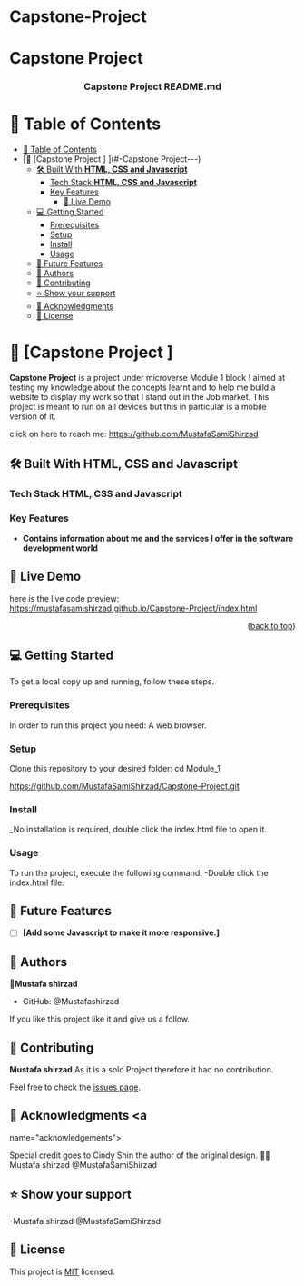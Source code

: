 # Capstone-Project

# Capstone Project
<a name="readme-top"></a>


<div align="center">
  

  <h3><b>Capstone Project README.md</b></h3>

</div>

# 📗 Table of Contents

- [📗 Table of Contents](#-table-of-contents)
- [📖 \[Capstone Project \] ](#-Capstone Project---)
  - [🛠 Built With **HTML, CSS and Javascript**](#-built-with-html-and-css)
    - [Tech Stack **HTML,  CSS and Javascript**](#tech-stack-html-and-css)
    - [Key Features ](#key-features-)
      - [🚀 Live Demo](#live-demo)
  - [💻 Getting Started ](#-getting-started-)
    - [Prerequisites](#prerequisites)
    - [Setup](#setup)
    - [Install](#install)
    - [Usage](#usage)
  - [🔭 Future Features ](#-future-features-)
  - [👥 Authors ](#-authors-)
  - [🤝 Contributing](#contributing)
  - [⭐️ Show your support](#support)
  - [🙏 Acknowledgments ](#-acknowledgments-)
  - [📝 License ](#-license-)


# 📖 [Capstone Project ] <a name="about-project"></a>
**Capstone Project** is a project under microverse Module 1 block ! aimed at testing my knowledge about the concepts learnt and to help me build a website to display my work so that I stand out in the Job market.
This project is meant to run on all devices but this in particular is a mobile version of it.

click on here to reach me: https://github.com/MustafaSamiShirzad


## 🛠 Built With **HTML, CSS and Javascript**

### Tech Stack HTML, CSS and Javascript 
### Key Features <a name="key-features"></a>
- **Contains information about me and the services I offer in the software development world**

## 🚀 Live Demo <a name="live-demo"></a>

here is the live code preview: https://mustafasamishirzad.github.io/Capstone-Project/index.html


<p align="right">(<a href="#readme-top">back to top</a>)</p>

## 💻 Getting Started <a name="getting-started"></a>

To get a local copy up and running, follow these steps.

### Prerequisites

In order to run this project you need: A web browser.
### Setup

Clone this repository to your desired folder:
cd Module_1 

https://github.com/MustafaSamiShirzad/Capstone-Project.git

### Install

_No installation is required, double click the index.html file to open it.

### Usage

To run the project, execute the following command:
-Double click the index.html file.

## 🔭 Future Features <a name="future-features"></a>

- [ ] **[Add some Javascript to make it more responsive.]**

## 👥 Authors <a name="authors"></a>

👤**Mustafa shirzad**

- GitHub: @Mustafashirzad


If you like this project like it and give us a follow.

## 🤝 Contributing <a name="contributing"></a>
**Mustafa shirzad**
As it is a solo Project therefore it had no contribution.


Feel free to check the [issues page](../../issues/).

## 🙏 Acknowledgments <a 
name="acknowledgements"></a>


Special credit goes to  Cindy Shin the author of the original design. 👍🏾
Mustafa shirzad @MustafaSamiShirzad

## ⭐️ Show your support <a name="support"></a>


-Mustafa shirzad @MustafaSamiShirzad




## 📝 License <a name="license"></a>

This project is [MIT](./LICENSE) licensed.





